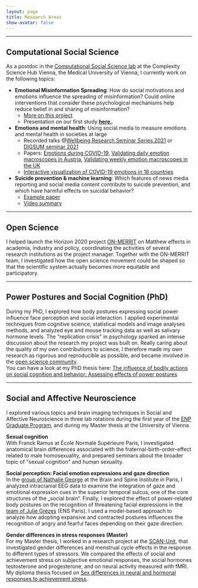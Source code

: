 ```yaml
---
layout: page
title: Research Areas
show-avatar: false
---
```


___


## Computational Social Science

As a postdoc in the [Computational Social Science lab](https://dgarcia.eu/about-us/) at the Complexity Science Hub Vienna, the Medical University of Vienna, I currently work on the following topics:

* **Emotional Misinformation Spreading**: How do social motivations and emotions influence the spreading of misinformation? Could online interventions that consider these psychological mechanisms help reduce belief in and sharing of misinformation?
    - [More on this project](/emomis.md)
    - Presentation on our first study  [**here.**](http://hannahmetzler.eu/measuring_emo_misinfo). 
* **Emotions and mental health**: Using social media to measure emotions and mental health in societies at large
    - Recorded talks @[Wellbeing Research Seminar Series 2021](https://www.youtube.com/watch?v=d953J1vcH4s) or [DIGSUM seminar 2021](https://www.youtube.com/watch?v=CLC4ga-H1r0)
    - Papers: [Emotions during COVID-19](https://osf.io/736kc/), [Validating daily emotion macroscopes in Austria](https://www.nature.com/articles/s41598-022-14579-y), [Validating weekly emotion macroscopes in the UK](http://arxiv.org/abs/2107.13236)
    - [Interactive visualization of COVID-19 emotions in 18 countries](http://dgarcia.eu/COVID19-Emotions.html)
* **Suicide prevention & machine learning**: Which features of news media reporting and social media content contribute to suicide prevention, and which have harmful effects on suicidal behavior?
    - [Example paper](https://www.jmir.org/2022/8/e34705/)
    - [Video summary](https://www.youtube.com/watch?v=UykKQYPM1Kw)


___


## Open Science

I helped launch the Horizon 2020 project [ON-MERRIT](https://on-merrit.eu/) on Matthew effects in academia, industry and policy, coordinating the activities of several research institutions as the project manager. Together with the ON-MERRIT team, I investigated how the open science movement could be shaped so that the scientific system actually becomes more equitable and participatory. 

___


## Power Postures and Social Cognition (PhD)

During my PhD, I explored how body postures expressing social power influence face perception and social interaction. I applied experimental techniques from cognitive science, statistical models and image analyses methods, and analyzed eye and mouse tracking data as well as salivary hormone levels. The "replication crisis" in psychology sparked an intense discussion about the research my project was built on. Really caring about the quality of my own contributions to science, I therefore made my own research as rigorous and reproducible as possible, and became involved in the [open science community](http://improvingpsych.org/).  
You can have a look at my PhD thesis here: [The influence of bodily actions on social cognition and behavior: Assessing effects of power postures](https://tel.archives-ouvertes.fr/tel-02372963)

___


## Social and Affective Neuroscience

I explored various topics and brain imaging techniques in Social and Affective Neuroscience in three lab rotations during the first year of the [ENP Graduate Program][ENPprogram], and during my Master thesis at the University of Vienna. 

**Sexual cognition**  
With Franck Ramus at École Normale Supérieure Paris, I investigated anatomical brain differences associated with the fraternal-birth-order-effect related to male homosexuality, and prepared seminars about the broader topic of "sexual cognition" and human sexuality. 

**Social perception: Facial emotion expressions and gaze direction**  
In the [group of Nathalie George](https://socialaffectiveneuro.wixsite.com/thesanteam/nathalie-george) at the Brain and Spine Institute in Paris, I analyzed intracranial EEG data to examine the integration of gaze and emotional expression cues in the superior temporal sulcus, one of the core structures of the „social brain“. Finally, I explored the effect of power-related body postures on the recognition of threatening facial expressions in the [team of Julie Grèzes](https://lnc2.dec.ens.fr/en/research/teams/social-cognition-brain-society) (ENS Paris). I used a model-based approach to analyze how adopting expansive and contracted postures influences the recognition of angry and fearful faces depending on their gaze direction.
 
**Gender differences in stress responses (Master)**  
For my Master thesis, I worked in a research project at the [SCAN-Unit][SCAN], that investigated gender differences and menstrual cycle effects in the response to different types of stressors. We compared the effects of social and achievement stress on subjective emotional responses, the social hormones testosterone and progesterone, and on neural activity measured with fMRI.  
My diploma thesis focused on [Sex differences in neural and hormonal responses to achievement stress](http://othes.univie.ac.at/27600/). 

[ENPprogram]: http://www.paris-neuroscience.fr/en/graduate-program
[SCAN]: https://scan-psy.univie.ac.at/

